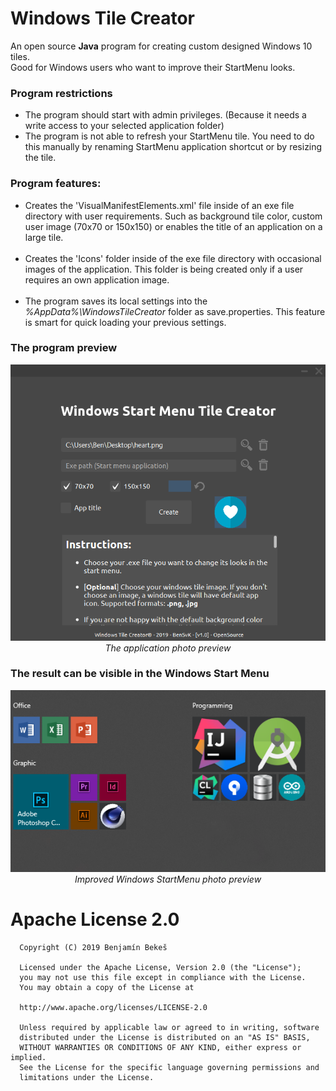 # Windows Tile Creator

An open source <b>Java</b> program for creating custom designed Windows 10 tiles.<br>
Good for Windows users who want to improve their StartMenu looks.

<h3>Program restrictions</h3>
<ul>
  <li>The program should start with admin privileges. (Because it needs a write access to your selected application folder)
  <li>The program is not able to refresh your StartMenu tile. You need to do this manually by renaming StartMenu application shortcut or by resizing the tile.
</ul>

<h3>Program features:</h3>
<ul>
    <li>Creates the 'VisualManifestElements.xml' file inside of an exe file directory with user requirements. Such as
        background tile color, custom user image (70x70 or 150x150) or enables the title of an application on a large
        tile.<br><br>
    <li>Creates the 'Icons' folder inside of the exe file directory with occasional images of the application. This
        folder is being created only if a user requires an own application image.<br><br>
      <li>The program saves its local settings into the <i>%AppData%\WindowsTileCreator</i> folder as save.properties.
        This feature is smart for quick loading your previous settings.<br>
</ul>
<h3>The program preview</h3>

<p align="center">
  <img src="https://github.com/BenSvK/WindowsTileCreator/blob/master/src/source/icon/program_photo.png" alt="The program photo"><br>
  <i>The application photo preview</i>
</p>

 <h3>The result can be visible in the Windows Start Menu</h3>
 
<p align="center">
  <img src="https://github.com/BenSvK/WindowsTileCreator/blob/master/src/source/icon/windows_start_menu_preview.png" alt="Windows StartMenu photo"><br>
  <i>Improved Windows StartMenu photo preview</i>
</p>

# Apache License 2.0
```
  Copyright (C) 2019 Benjamín Bekeš
 
  Licensed under the Apache License, Version 2.0 (the "License");
  you may not use this file except in compliance with the License.
  You may obtain a copy of the License at
 
  http://www.apache.org/licenses/LICENSE-2.0
 
  Unless required by applicable law or agreed to in writing, software
  distributed under the License is distributed on an "AS IS" BASIS,
  WITHOUT WARRANTIES OR CONDITIONS OF ANY KIND, either express or implied.
  See the License for the specific language governing permissions and
  limitations under the License.
```

